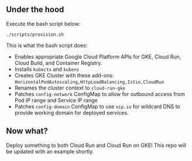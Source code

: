 ## Under the hood

Execute the bash script below:

```
./scripts/provision.sh
```

This is what the bash script does:

* Enables appropriate Google Cloud Platform APIs for GKE, Cloud Run, Cloud Build, and Container Registry.
* Installs `kubectx` and `kubens`
* Creates GKE Cluster with these add-ons: `HorizontalPodAutoscaling,HttpLoadBalancing,Istio,CloudRun`
* Renames the cluster context to `cloud-run-gke`
* Patches `config-network` ConfigMap to allow for outbound access from Pod IP range and Service IP range
* Patches `config-domain` ConfigMap to use `xip.io` for wildcard DNS to provide working domain for deployed services. 

## Now what?

Deploy something to both Cloud Run and Cloud Run on GKE! This repo will be updated with an example shortly. 

